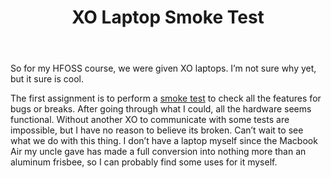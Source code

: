 ﻿---
layout: post
title: XO Laptop Smoke Test

---
So for my HFOSS course, we were given XO laptops. I’m not sure why yet, but it sure is cool.

The first assignment is to perform a [smoke test](http://wiki.laptop.org/go/Smoke_test/10.1.x/1_hour_smoke_test) to check all the features for bugs or breaks. After going through what I could, all the hardware seems functional. Without another XO to communicate with some tests are impossible, but I have no reason to believe its broken. Can’t wait to see what we do with this thing. I don’t have a laptop myself since the Macbook Air my uncle gave has made a full conversion into nothing more than an aluminum frisbee, so I can probably find some uses for it myself.
